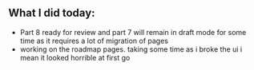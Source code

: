 ## What I did today:
- Part 8 ready for review and part 7 will remain in draft mode for some time as it requires a lot of migration of pages
- working on the roadmap pages. taking some time as i broke the ui i mean it looked horrible at first go
